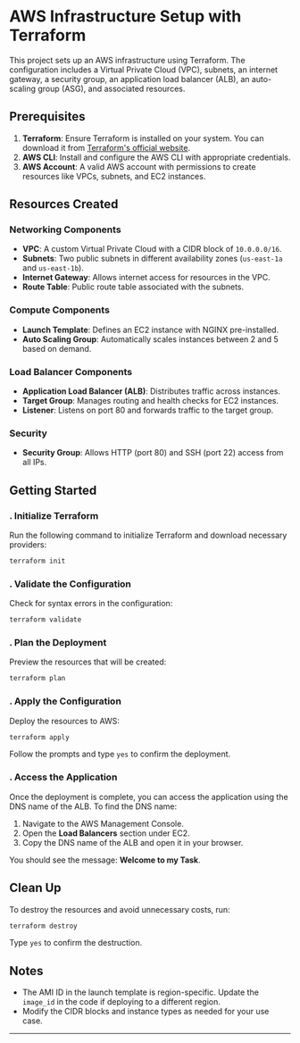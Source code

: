 # AWS Infrastructure Setup with Terraform

This project sets up an AWS infrastructure using Terraform. The configuration includes a Virtual Private Cloud (VPC), subnets, an internet gateway, a security group, an application load balancer (ALB), an auto-scaling group (ASG), and associated resources.

## Prerequisites

1. **Terraform**: Ensure Terraform is installed on your system. You can download it from [Terraform's official website](https://www.terraform.io/downloads).
2. **AWS CLI**: Install and configure the AWS CLI with appropriate credentials.
3. **AWS Account**: A valid AWS account with permissions to create resources like VPCs, subnets, and EC2 instances.

## Resources Created

### Networking Components
- **VPC**: A custom Virtual Private Cloud with a CIDR block of `10.0.0.0/16`.
- **Subnets**: Two public subnets in different availability zones (`us-east-1a` and `us-east-1b`).
- **Internet Gateway**: Allows internet access for resources in the VPC.
- **Route Table**: Public route table associated with the subnets.

### Compute Components
- **Launch Template**: Defines an EC2 instance with NGINX pre-installed.
- **Auto Scaling Group**: Automatically scales instances between 2 and 5 based on demand.

### Load Balancer Components
- **Application Load Balancer (ALB)**: Distributes traffic across instances.
- **Target Group**: Manages routing and health checks for EC2 instances.
- **Listener**: Listens on port 80 and forwards traffic to the target group.

### Security
- **Security Group**: Allows HTTP (port 80) and SSH (port 22) access from all IPs.

## Getting Started

### . Initialize Terraform
Run the following command to initialize Terraform and download necessary providers:
```bash
terraform init
```

### . Validate the Configuration
Check for syntax errors in the configuration:
```bash
terraform validate
```

### . Plan the Deployment
Preview the resources that will be created:
```bash
terraform plan
```

### . Apply the Configuration
Deploy the resources to AWS:
```bash
terraform apply
```
Follow the prompts and type `yes` to confirm the deployment.

### . Access the Application
Once the deployment is complete, you can access the application using the DNS name of the ALB. To find the DNS name:
1. Navigate to the AWS Management Console.
2. Open the **Load Balancers** section under EC2.
3. Copy the DNS name of the ALB and open it in your browser.

You should see the message: **Welcome to my Task**.

## Clean Up
To destroy the resources and avoid unnecessary costs, run:
```bash
terraform destroy
```
Type `yes` to confirm the destruction.

## Notes
- The AMI ID in the launch template is region-specific. Update the `image_id` in the code if deploying to a different region.
- Modify the CIDR blocks and instance types as needed for your use case.


---


